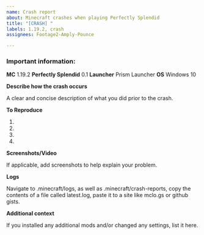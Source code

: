 ```yaml
---
name: Crash report
about: Minecraft crashes when playing Perfectly Splendid
title: "[CRASH] "
labels: 1.19.2, crash
assignees: Footage2-Amply-Pounce

---
```


### Important information:
**MC** 1.19.2
**Perfectly Splendid** 0.1
**Launcher** Prism Launcher
**OS** Windows 10

**Describe how the crash occurs**

A clear and concise description of what you did prior to the crash.

**To Reproduce**

1. 
2. 
3. 
4. 

**Screenshots/Video**

If applicable, add screenshots to help explain your problem.

**Logs**

Navigate to .minecraft/logs, as well as .minecraft/crash-reports, copy the contents of a file called latest.log, paste it to a site like mclo.gs or github gists.

**Additional context**

If you installed any additional mods and/or changed any settings, list it here.
